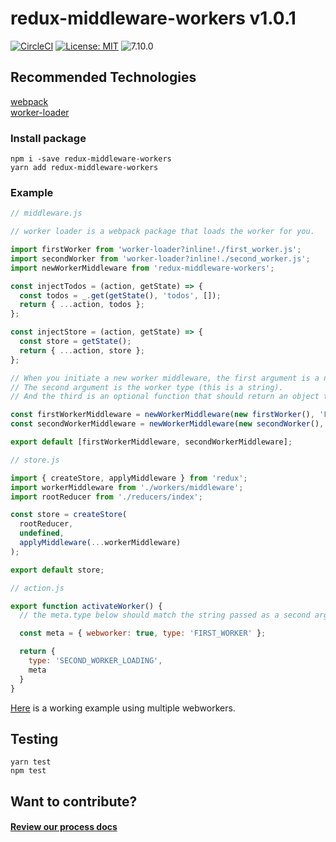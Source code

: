 # redux-middleware-workers v1.0.1

[![CircleCI](https://circleci.com/gh/Natasha08/redux-middleware-workers.svg?style=shield)](https://circleci.com/gh/Natasha08/redux-middleware-workers)
[![License: MIT](https://img.shields.io/badge/License-MIT-blue.svg)](https://opensource.org/licenses/MIT)
![7.10.0](https://img.shields.io/npm/v/@cycle/core.svg)

## Recommended Technologies
[webpack](https://github.com/webpack/webpack)  
[worker-loader](https://github.com/webpack-contrib/worker-loader)

### Install package
`npm i -save redux-middleware-workers`  
`yarn add redux-middleware-workers`

### Example

``` js
// middleware.js

// worker loader is a webpack package that loads the worker for you.

import firstWorker from 'worker-loader?inline!./first_worker.js';
import secondWorker from 'worker-loader?inline!./second_worker.js';
import newWorkerMiddleware from 'redux-middleware-workers';

const injectTodos = (action, getState) => {
  const todos = _.get(getState(), 'todos', []);
  return { ...action, todos };
};

const injectStore = (action, getState) => {
  const store = getState();
  return { ...action, store };
};

// When you initiate a new worker middleware, the first argument is a new worker.
// The second argument is the worker type (this is a string).
// And the third is an optional function that should return an object to pass to the worker.

const firstWorkerMiddleware = newWorkerMiddleware(new firstWorker(), 'FIRST_WORKER', injectTodos);
const secondWorkerMiddleware = newWorkerMiddleware(new secondWorker(), 'SECOND_WORKER', injectStore);

export default [firstWorkerMiddleware, secondWorkerMiddleware];
```

``` js
// store.js

import { createStore, applyMiddleware } from 'redux';
import workerMiddleware from './workers/middleware';
import rootReducer from './reducers/index';

const store = createStore(
  rootReducer,
  undefined,
  applyMiddleware(...workerMiddleware)
);

export default store;
```

``` js
// action.js

export function activateWorker() {
  // the meta.type below should match the string passed as a second argument to newWorkerMiddleware in `middleware.js`

  const meta = { webworker: true, type: 'FIRST_WORKER' };

  return {
    type: 'SECOND_WORKER_LOADING',
    meta
  }
}

```

[Here](https://github.com/Natasha08/redux-middleware-workers-example) is a working example using multiple webworkers.

## Testing
`yarn test`  
`npm test`

## Want to contribute?

#### [Review our process docs](./PROCESS.md)
